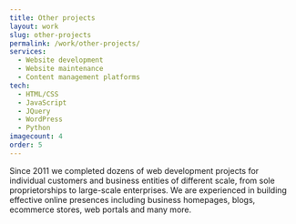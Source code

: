 ```yaml
---
title: Other projects
layout: work
slug: other-projects
permalink: /work/other-projects/
services:
  - Website development
  - Website maintenance
  - Content management platforms
tech:
  - HTML/CSS
  - JavaScript
  - JQuery
  - WordPress
  - Python
imagecount: 4
order: 5
---
```


Since 2011 we completed dozens of web development projects for individual customers and business entities of different scale, from sole proprietorships to large-scale enterprises. We are experienced in building effective online presences including business homepages, blogs, ecommerce stores, web portals and many more.
